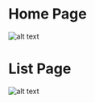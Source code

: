 # Home Page

![alt text](https://github.com/EylulAgci/Mocker-Coffee-Figma-Design/blob/main/Mocker%20Coffee%20Home%20Page.jpg?raw=true)

# List Page

![alt text](https://github.com/EylulAgci/Mocker-Coffee-Figma-Design/blob/main/Mocker%20Coffee%20List.jpg?raw=true)
